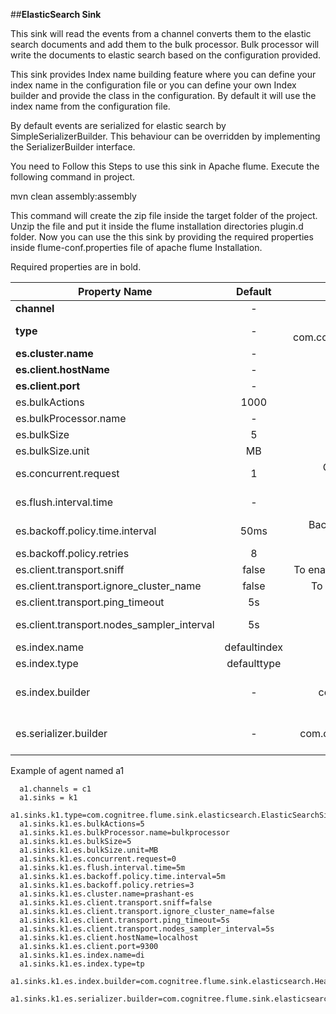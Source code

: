 ##**ElasticSearch Sink**

This sink will read the events from a channel converts them to the elastic search documents and add them to the bulk processor.
Bulk processor will write the documents to elastic search based on the configuration provided.

This sink provides Index name building feature where you can define your index name in the configuration file or you can define your own 
Index builder and provide the class in the configuration. By default it will use the index name from the configuration file.

By default events are serialized for elastic search by SimpleSerializerBuilder.
This behaviour can be overridden by implementing the SerializerBuilder interface.
 
You need to Follow this Steps to use this sink in Apache flume.
Execute the following command in project.

mvn clean assembly:assembly

This command will create the zip file inside the target folder of the project.
Unzip the file and put it inside the flume installation directories plugin.d folder.
Now you can use the this sink by providing the required properties inside 
flume-conf.properties file of apache flume Installation.

Required properties are in bold.

| Property Name                              | Default      | Description                                                                                   |
|--------------------------------------------|:--------------:|-----------------------------------------------------------------------------------------------:|
| **channel**                                    | -            |                                                                                               |
| **type**                                       | -            | The component type name, needs to be com.cognitree.flume.sink.elasticsearch.ElasticSearchSink |
| **es.cluster.name**                            | -            | Name of the elastic search cluster to connect to                                              |
| **es.client.hostName**                         | -            | Hostname for the elastic search node                                                          |
| **es.client.port**                             | -            | Port for the elastic search hostname                                                          |
| es.bulkActions                             | 1000         | Execute the bulk every mentioned requests                                                     |
| es.bulkProcessor.name                      | -            | Name of the bulk processor                                                                    |
| es.bulkSize                                | 5            | Flush the bulk request every mentioned size                                                   |
| es.bulkSize.unit                           | MB           | Bulk request unit                                                                             |
| es.concurrent.request                      | 1            |  Concurrent request is allowed to be executed while accumulating new bulk requests.           |
| es.flush.interval.time                     | -            | Flush the bulk request every mentioned seconds whatever the number of requests                |
| es.backoff.policy.time.interval            | 50ms         | Backoff policy time interval, wait initially for the 50 mili seconds                          |
| es.backoff.policy.retries                  | 8            | Backoff policy retries                                                                        |
| es.client.transport.sniff                  | false        | To enable or disable the sniff feature of the elastic search                                  |
| es.client.transport.ignore_cluster_name    | false        | To ignore cluster name validation of connected nodes                                          |
| es.client.transport.ping_timeout           | 5s           | The time to wait for a ping response from a node                                              |
| es.client.transport.nodes_sampler_interval | 5s           | How often to sample / ping the nodes listed and connected                                     |
| es.index.name                              | defaultindex | Index name to be used to store the documents                                                  |
| es.index.type                              | defaulttype  | Index type to be used to store the documents                                                  |
| es.index.builder                           | -            | Implementation of com.cognitree.flume.sink.elasticsearch.IndexBuilder interface accepted      |
| es.serializer.builder                      | -            | Implementation of com.cognitree.flume.sink.elasticsearch.SerializerBuilder interface accepted |


Example of agent named a1
````
  a1.channels = c1
  a1.sinks = k1
  a1.sinks.k1.type=com.cognitree.flume.sink.elasticsearch.ElasticSearchSink
  a1.sinks.k1.es.bulkActions=5
  a1.sinks.k1.es.bulkProcessor.name=bulkprocessor
  a1.sinks.k1.es.bulkSize=5
  a1.sinks.k1.es.bulkSize.unit=MB
  a1.sinks.k1.es.concurrent.request=0
  a1.sinks.k1.es.flush.interval.time=5m
  a1.sinks.k1.es.backoff.policy.time.interval=5m
  a1.sinks.k1.es.backoff.policy.retries=3
  a1.sinks.k1.es.cluster.name=prashant-es
  a1.sinks.k1.es.client.transport.sniff=false
  a1.sinks.k1.es.client.transport.ignore_cluster_name=false
  a1.sinks.k1.es.client.transport.ping_timeout=5s
  a1.sinks.k1.es.client.transport.nodes_sampler_interval=5s
  a1.sinks.k1.es.client.hostName=localhost
  a1.sinks.k1.es.client.port=9300
  a1.sinks.k1.es.index.name=di
  a1.sinks.k1.es.index.type=tp
  a1.sinks.k1.es.index.builder=com.cognitree.flume.sink.elasticsearch.HeaderBasedIndexBuilder
  a1.sinks.k1.es.serializer.builder=com.cognitree.flume.sink.elasticsearch.CsvToJsonSerializerBuilder
````